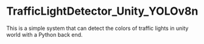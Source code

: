 # TrafficLightDetector_Unity_YOLOv8n
This is a simple system that can detect the colors of traffic lights in unity world with a Python back end.
